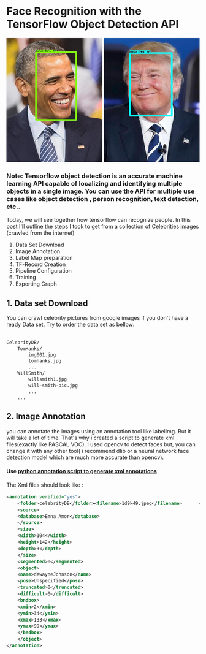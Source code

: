 # Face Recognition with the TensorFlow Object Detection API
![Screenshot](it5.jpg)

### Note: Tensorflow object detection is an accurate machine learning API capable of localizing and identifying multiple objects in a single image. You can use the API for multiple use cases like object detection , person recognition, text detection, etc..
Today, we will see together how tensorflow can recognize people. In this post I'll outline the steps I took to get from a collection of Celebrities images (crawled from the internet)

1. Data Set Download
2. Image Annotation
3. Label Map preparation
4. TF-Record Creation 
5. Pipeline Configuration
6. Training
7. Exporting Graph



## 1. Data set Download

You can crawl celebrity pictures from google images if you don't have a ready Data set. Try to order the data set as bellow:

```

CelebrityDB/
    TomHanks/
        img001.jpg
        tomhanks.jpg
        ...
    WillSmith/
        willsmith1.jpg
        will-smith-pic.jpg
        ...
    ... 

```
## 2. Image Annotation
you can annotate the images using an annotation tool like labelImg. But it will take a lot of time. That's why i created a script to generate xml files(exactly like PASCAL VOC). I used opencv to detect faces but, you can change it with any other tool( i recommend dlib or a neural network face detection model which are much more accurate than opencv).
#### Use [python annotation script to generate xml annotations](annotation.py)
The Xml files should look like :
```xml
<annotation verified="yes">
    <folder>celebrityDB</folder><filename>1d9k49.jpeg</filename>      <path>/media/emna/datapartition/tutos/celebrityDB/dewayneJohnson/1d9k49.jpeg</path>
    <source>
    <database>Emna Amor</database>
    </source>
    <size>
    <width>104</width>
    <height>142</height>
    <depth>3</depth>
    </size>
    <segmented>0</segmented>
    <object>
    <name>dewayneJohnson</name>
    <pose>Unspecified</pose>
    <truncated>0</truncated>
    <difficult>0</difficult>
    <bndbox>
    <xmin>2</xmin>
    <ymin>34</ymin>
    <xmax>133</xmax>
    <ymax>99</ymax>
    </bndbox>
    </object>
</annotation>
```
